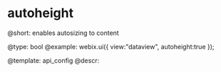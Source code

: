 autoheight
=============


@short:
	enables autosizing to content

@type: bool
@example:
webix.ui({
    view:"dataview",
    autoheight:true
});

@template:	api_config
@descr:


